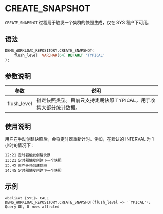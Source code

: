 # CREATE_SNAPSHOT

`CREATE_SNAPSHOT` 过程用于触发一个集群的快照生成，仅在 SYS 租户下可用。

## 语法

```sql
DBMS_WORKLOAD_REPOSITORY.CREATE_SNAPSHOT(
    flush_level  VARCHAR(64) DEFAULT 'TYPICAL'
);
```

## 参数说明

| **参数** | **说明** |
| --- | --- |
| flush_level | 指定快照类型。目前只支持定期快照 TYPICAL，用于收集大部分统计数据。 |

## 使用说明

用户在手动创建快照后，会将定时器重新计时。例如，在默认的 INTERVAL 为 1 小时的情况下：

```shell
12:21 定时器触发创建快照
13:21 定时器触发创建下一个快照
13:45 用户手动创建快照
14:45 定时器触发创建下一个快照
```

## 示例

```shell
obclient [SYS]> CALL DBMS_WORKLOAD_REPOSITORY.CREATE_SNAPSHOT(flush_level => 'TYPICAL');
Query OK, 0 rows affected
```
